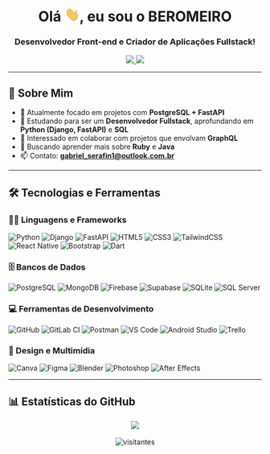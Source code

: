 <h1 align="center">Olá <img src="https://raw.githubusercontent.com/ABSphreak/ABSphreak/master/gifs/Hi.gif" width="30px">, eu sou o BEROMEIRO</h1>
<h3 align="center">Desenvolvedor Front-end e Criador de Aplicações Fullstack!</h3>

<p align="center">
  <a href="https://www.linkedin.com/in/gabriel-romeiro-3209b5230/" target="_blank">
    <img src="https://img.shields.io/badge/LinkedIn-0A66C2.svg?style=for-the-badge&logo=LinkedIn&logoColor=white"/>
  </a>
  <a href="mailto:gabriel_serafin1@outlook.com.br" target="_blank">
    <img src="https://img.shields.io/badge/Outlook-0077B5.svg?style=for-the-badge&logo=Microsoft-Outlook&logoColor=white"/>
  </a>
</p>

---

## 🙋 Sobre Mim

- 🔭 Atualmente focado em projetos com **PostgreSQL + FastAPI**
- 🌱 Estudando para ser um **Desenvolvedor Fullstack**, aprofundando em **Python (Django, FastAPI)** e **SQL**
- 👯 Interessado em colaborar com projetos que envolvam **GraphQL**
- 🤝 Buscando aprender mais sobre **Ruby** e **Java**
- 📫 Contato: **gabriel_serafin1@outlook.com.br**

---

## 🛠️ Tecnologias e Ferramentas

### 👨‍💻 Linguagens e Frameworks
![Python](https://img.shields.io/badge/python-3670A0?style=for-the-badge&logo=python&logoColor=ffdd54)
![Django](https://img.shields.io/badge/django-092E20?style=for-the-badge&logo=django&logoColor=white)
![FastAPI](https://img.shields.io/badge/FastAPI-005571?style=for-the-badge&logo=fastapi)
![HTML5](https://img.shields.io/badge/html5-E34F26?style=for-the-badge&logo=html5&logoColor=white)
![CSS3](https://img.shields.io/badge/css3-1572B6?style=for-the-badge&logo=css3&logoColor=white)
![TailwindCSS](https://img.shields.io/badge/tailwindcss-38B2AC?style=for-the-badge&logo=tailwind-css&logoColor=white)
![React Native](https://img.shields.io/badge/react_native-20232a?style=for-the-badge&logo=react&logoColor=61DAFB)
![Bootstrap](https://img.shields.io/badge/bootstrap-8811FA?style=for-the-badge&logo=bootstrap&logoColor=white)
![Dart](https://img.shields.io/badge/dart-0175C2?style=for-the-badge&logo=dart&logoColor=white)

### 🗄️ Bancos de Dados
![PostgreSQL](https://img.shields.io/badge/postgres-316192?style=for-the-badge&logo=postgresql&logoColor=white)
![MongoDB](https://img.shields.io/badge/MongoDB-4ea94b?style=for-the-badge&logo=mongodb&logoColor=white)
![Firebase](https://img.shields.io/badge/firebase-039BE5?style=for-the-badge&logo=firebase)
![Supabase](https://img.shields.io/badge/Supabase-3ECF8E?style=for-the-badge&logo=supabase&logoColor=white)
![SQLite](https://img.shields.io/badge/sqlite-07405e?style=for-the-badge&logo=sqlite&logoColor=white)
![SQL Server](https://img.shields.io/badge/Microsoft_SQL_Server-CC2927?style=for-the-badge&logo=microsoft-sql-server&logoColor=white)

### 💻 Ferramentas de Desenvolvimento
![GitHub](https://img.shields.io/badge/GitHub-000?style=for-the-badge&logo=github)
![GitLab CI](https://img.shields.io/badge/GitLab_CI-181717?style=for-the-badge&logo=gitlab)
![Postman](https://img.shields.io/badge/Postman-FF6C37?style=for-the-badge&logo=postman&logoColor=white)
![VS Code](https://img.shields.io/badge/VS_Code-0078d7?style=for-the-badge&logo=visual-studio-code&logoColor=white)
![Android Studio](https://img.shields.io/badge/Android_Studio-346ac1?style=for-the-badge&logo=android-studio&logoColor=white)
![Trello](https://img.shields.io/badge/Trello-026AA7?style=for-the-badge&logo=Trello&logoColor=white)

### 🎨 Design e Multimídia
![Canva](https://img.shields.io/badge/Canva-00C4CC?style=for-the-badge&logo=Canva&logoColor=white)
![Figma](https://img.shields.io/badge/Figma-F24E1E?style=for-the-badge&logo=figma&logoColor=white)
![Blender](https://img.shields.io/badge/Blender-F5792A?style=for-the-badge&logo=blender&logoColor=white)
![Photoshop](https://img.shields.io/badge/Photoshop-31A8FF?style=for-the-badge&logo=adobe-photoshop&logoColor=white)
![After Effects](https://img.shields.io/badge/After_Effects-9999FF?style=for-the-badge&logo=Adobe-After-Effects&logoColor=white)

---

## 📊 Estatísticas do GitHub

<p align="center">
  <img height="137px" src="https://github-readme-stats.vercel.app/api/top-langs/?username=BEROMEIRO&hide_title=true&hide_border=true&layout=compact&langs_count=6" />
</p>

<p align="center">
  <img src="https://visitor-badge.laobi.icu/badge?page_id=BEROMEIRO" alt="visitantes"/>
</p>
